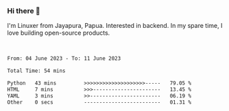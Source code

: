 ### Hi there 👋

I'm Linuxer from Jayapura, Papua. Interested in backend. In my spare time, I love building open-source products.

<br>

 
 <!--START_SECTION:waka-->

```txt
From: 04 June 2023 - To: 11 June 2023

Total Time: 54 mins

Python   43 mins         >>>>>>>>>>>>>>>>>>>>-----   79.05 %
HTML     7 mins          >>>----------------------   13.45 %
YAML     3 mins          >>-----------------------   06.19 %
Other    0 secs          -------------------------   01.31 %
```

<!--END_SECTION:waka-->
